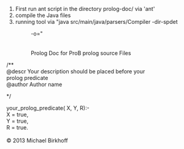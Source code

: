 1) First run ant script in the directory prolog-doc/ via 'ant' <br>
2) compile the Java files<br>
3) running tool via "java src/main/java/parsers/Compiler -dir-spdet <dir name of pl files> -o=<output dir>"<br>
<br><br>
Prolog Doc for ProB prolog source Files<br>

/**<br>
	@descr 	Your description should be placed before your<br>
			prolog predicate<br>
	@author Author name<br>
	
*/<br>

your_prolog_predicate( X, Y, R):-<br>
	X = true,<br>
	Y = true,<br>
	R = true.<br>
<br>
© 2013 Michael Birkhoff
